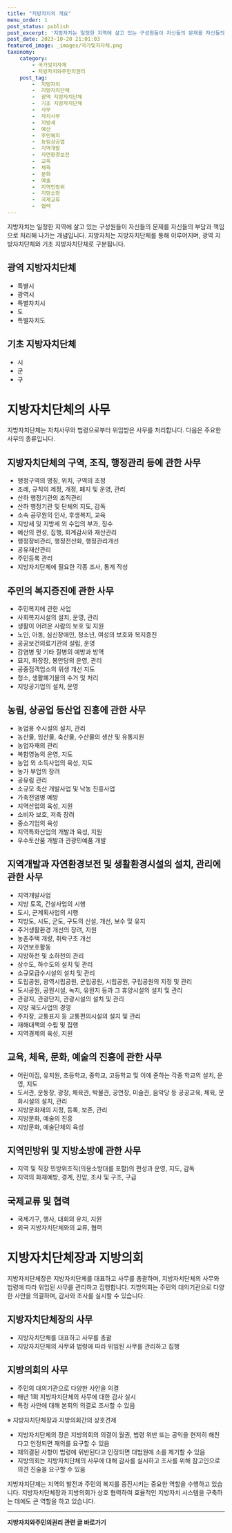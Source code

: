 ```yaml
---
title: "지방자치의 개요"
menu_order: 1
post_status: publish
post_excerpt: '지방자치는 일정한 지역에 살고 있는 구성원들이 자신들의 문제를 자신들의 부담과 책임으로 처리해 나가는 개념입니다. 지방자치는 지방자치단체를 통해 이루어지며, 광역 지방자치단체와 기초 지방자치단체로 구분됩니다.'
post_date: 2023-10-20 21:01:03
featured_image: _images/국가및지자체.png
taxonomy:
    category:
        - 국가및지자체
        - 지방자치와주민의권리
    post_tag:
        -  지방자치
        -  지방자치단체
        -  광역 지방자치단체
        -  기초 지방자치단체
        -  사무
        -  자치사무
        -  지방세
        -  예산
        -  주민복지
        -  농림상공업
        -  지역개발
        -  자연환경보전
        -  교육
        -  체육
        -  문화
        -  예술
        -  지역민방위
        -  지방소방
        -  국제교류
        -  협력
---
```


지방자치는 일정한 지역에 살고 있는 구성원들이 자신들의 문제를 자신들의 부담과 책임으로 처리해 나가는 개념입니다. 지방자치는 지방자치단체를 통해 이루어지며, 광역 지방자치단체와 기초 지방자치단체로 구분됩니다.

## 광역 지방자치단체
- 특별시
- 광역시
- 특별자치시
- 도
- 특별자치도

## 기초 지방자치단체
- 시
- 군
- 구

# 지방자치단체의 사무
지방자치단체는 자치사무와 법령으로부터 위임받은 사무를 처리합니다. 다음은 주요한 사무의 종류입니다.

## 지방자치단체의 구역, 조직, 행정관리 등에 관한 사무
- 행정구역의 명칭, 위치, 구역의 조정
- 조례, 규칙의 제정, 개정, 폐지 및 운영, 관리
- 산하 행정기관의 조직관리
- 산하 행정기관 및 단체의 지도, 감독
- 소속 공무원의 인사, 후생복지, 교육
- 지방세 및 지방세 외 수입의 부과, 징수
- 예산의 편성, 집행, 회계감사와 재산관리
- 행정장비관리, 행정전산화, 행정관리개선
- 공유재산관리
- 주민등록 관리
- 지방자치단체에 필요한 각종 조사, 통계 작성

## 주민의 복지증진에 관한 사무
- 주민복지에 관한 사업
- 사회복지시설의 설치, 운영, 관리
- 생활이 어려운 사람의 보호 및 지원
- 노인, 아동, 심신장애인, 청소년, 여성의 보호와 복지증진
- 공공보건의료기관의 설립, 운영
- 감염병 및 기타 질병의 예방과 방역
- 묘지, 화장장, 봉안당의 운영, 관리
- 공중접객업소의 위생 개선 지도
- 청소, 생활폐기물의 수거 및 처리
- 지방공기업의 설치, 운영

## 농림, 상공업 등산업 진흥에 관한 사무
- 농업용 수시설의 설치, 관리
- 농산물, 임산물, 축산물, 수산물의 생산 및 유통지원
- 농업자재의 관리
- 복합영농의 운영, 지도
- 농업 외 소득사업의 육성, 지도
- 농가 부업의 장려
- 공유림 관리
- 소규모 축산 개발사업 및 낙농 진흥사업
- 가축전염병 예방
- 지역산업의 육성, 지원
- 소비자 보호, 저축 장려
- 중소기업의 육성
- 지역특화산업의 개발과 육성, 지원
- 우수토산품 개발과 관광민예품 개발

## 지역개발과 자연환경보전 및 생활환경시설의 설치, 관리에 관한 사무
- 지역개발사업
- 지방 토목, 건설사업의 시행
- 도시, 군계획사업의 시행
- 지방도, 시도, 군도, 구도의 신설, 개선, 보수 및 유지
- 주거생활환경 개선의 장려, 지원
- 농촌주택 개량, 취락구조 개선
- 자연보호활동
- 지방하천 및 소하천의 관리
- 상수도, 하수도의 설치 및 관리
- 소규모급수시설의 설치 및 관리
- 도립공원, 광역시립공원, 군립공원, 시립공원, 구립공원의 지정 및 관리
- 도시공원, 공원시설, 녹지, 유원지 등과 그 휴양시설의 설치 및 관리
- 관광지, 관광단지, 관광시설의 설치 및 관리
- 지방 궤도사업의 경영
- 주차장, 교통표지 등 교통편의시설의 설치 및 관리
- 재해대책의 수립 및 집행
- 지역경제의 육성, 지원

## 교육, 체육, 문화, 예술의 진흥에 관한 사무
- 어린이집, 유치원, 초등학교, 중학교, 고등학교 및 이에 준하는 각종 학교의 설치, 운영, 지도
- 도서관, 운동장, 광장, 체육관, 박물관, 공연장, 미술관, 음악당 등 공공교육, 체육, 문화시설의 설치, 관리
- 지방문화재의 지정, 등록, 보존, 관리
- 지방문화, 예술의 진흥
- 지방문화, 예술단체의 육성

## 지역민방위 및 지방소방에 관한 사무
- 지역 및 직장 민방위조직(의용소방대를 포함)의 편성과 운영, 지도, 감독
- 지역의 화재예방, 경계, 진압, 조사 및 구조, 구급

## 국제교류 및 협력
- 국제기구, 행사, 대회의 유치, 지원
- 외국 지방자치단체와의 교류, 협력

# 지방자치단체장과 지방의회
지방자치단체장은 지방자치단체를 대표하고 사무를 총괄하며, 지방자치단체의 사무와 법령에 따라 위임된 사무를 관리하고 집행합니다. 지방의회는 주민의 대의기관으로 다양한 사안을 의결하며, 감사와 조사를 실시할 수 있습니다.

## 지방자치단체장의 사무
- 지방자치단체를 대표하고 사무를 총괄
- 지방자치단체의 사무와 법령에 따라 위임된 사무를 관리하고 집행

## 지방의회의 사무
- 주민의 대의기관으로 다양한 사안을 의결
- 매년 1회 지방자치단체의 사무에 대한 감사 실시
- 특정 사안에 대해 본회의 의결로 조사할 수 있음

※ 지방자치단체장과 지방의회간의 상호견제
- 지방자치단체의 장은 지방의회의 의결이 월권, 법령 위반 또는 공익을 현저히 해친다고 인정되면 재의를 요구할 수 있음
- 재의결된 사항이 법령에 위반된다고 인정되면 대법원에 소를 제기할 수 있음
- 지방의회는 지방자치단체의 사무에 대해 감사를 실시하고 조사를 위해 참고인으로 의견 진술을 요구할 수 있음

지방자치단체는 지역의 발전과 주민의 복지를 증진시키는 중요한 역할을 수행하고 있습니다. 지방자치단체장과 지방의회가 상호 협력하여 효율적인 지방자치 시스템을 구축하는 데에도 큰 역할을 하고 있습니다.
<!-- wp:separator -->
<hr class="wp-block-separator has-alpha-channel-opacity"/>
<!-- /wp:separator -->

<!-- wp:group {"backgroundColor":"base","layout":{"type":"constrained"}} -->
<div class="wp-block-group has-base-background-color has-background"><!-- wp:paragraph {"align":"center","fontSize":"medium"} -->
<p class="has-text-align-center has-large-font-size"><strong>지방자치와주민의권리 관련 글 바로가기</strong></p>
<!-- /wp:paragraph -->


<!-- wp:latest-posts
{"categories":[{"id":7159,"count":19,"description":"","link":"https://uknowlaw.com/category/%ec%a7%80%eb%b0%a9%ec%9e%90%ec%b9%98%ec%99%80%ec%a3%bc%eb%af%bc%ec%9d%98%ea%b6%8c%eb%a6%ac/","name":"지방자치와주민의권리","slug":"지방자치와주민의권리","taxonomy":"category","parent":0,"meta":[],"_links":{"self":[{"href":"https://uknowlaw.com/wp-json/wp/v2/categories/7159"}],"collection":[{"href":"https://uknowlaw.com/wp-json/wp/v2/categories"}],"about":[{"href":"https://uknowlaw.com/wp-json/wp/v2/taxonomies/category"}],"wp:post_type":[{"href":"https://uknowlaw.com/wp-json/wp/v2/posts?categories=7159"}],"curies":[{"name":"wp","href":"https://api.w.org/{rel}","templated":true}]}}]} /--></div>
<!-- /wp:group -->